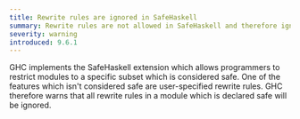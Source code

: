 ```yaml
---
title: Rewrite rules are ignored in SafeHaskell
summary: Rewrite rules are not allowed in SafeHaskell and therefore ignored
severity: warning
introduced: 9.6.1
---
```


GHC implements the SafeHaskell extension which allows programmers to restrict modules to a specific subset which is considered safe.
One of the features which isn't considered safe are user-specified rewrite rules. GHC therefore warns that all rewrite rules in a module which is declared safe will be ignored.
